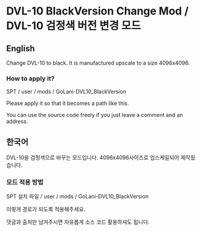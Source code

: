 # DVL-10 BlackVersion Change Mod / DVL-10 검정색 버전 변경 모드

## English
Change DVL-10 to black.
It is manufactured upscale to a size 4096x4096.

### How to apply it?

SPT / user / mods / GoLani-DVL10_BlackVersion

Please apply it so that it becomes a path like this.

You can use the source code freely if you just leave a comment and an address.


## 한국어
DVL-10을 검정색으로 바꾸는 모드입니다.
4096x4096사이즈로 업스케일되어 제작됬습니다.

### 모드 적용 방법

SPT 설치 파일 / user / mods / GoLani-DVL10_BlackVersion

이렇게 경로가 되도록 적용해주세요.

댓글과 출처만 남겨주시면 자유롭게 소스 코드 활용하셔도 됩니다.
